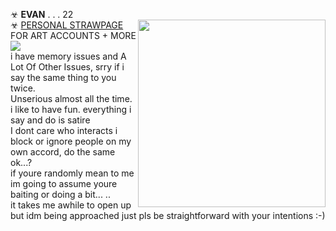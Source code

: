 ☣ **EVAN** . . .  22 <br/> <img align="right" height="300" src="https://i.imgur.com/hJ2aFlG.png" />
☣ [PERSONAL STRAWPAGE](https://w0lf.straw.page) FOR ART ACCOUNTS + MORE  <br/> 
<img src="https://gifcity.carrd.co/assets/images/gallery39/59e6c9a7.gif?v=47652796"> 
</a>
<br/>
i have memory issues and A Lot Of Other Issues, srry if i say the same thing to you twice. <br/> Unserious almost all the time. i like to have fun. everything i say and do is satire <br/> I dont care who interacts i block or ignore people on my own accord, do the same ok...? 
<br/> if youre randomly mean to me im going to assume youre baiting or doing a bit... .. <br/>
it takes me awhile to open up but idm being approached just pls be straightforward with your intentions :-)
